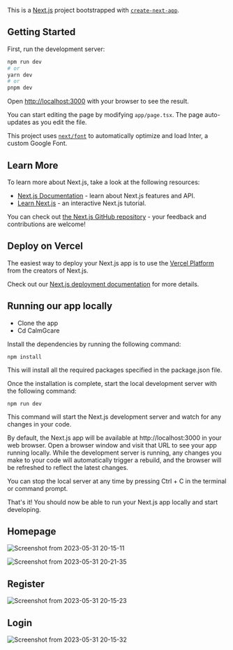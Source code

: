 This is a [Next.js](https://nextjs.org/) project bootstrapped with [`create-next-app`](https://github.com/vercel/next.js/tree/canary/packages/create-next-app).

## Getting Started

First, run the development server:

```bash
npm run dev
# or
yarn dev
# or
pnpm dev
```

Open [http://localhost:3000](http://localhost:3000) with your browser to see the result.

You can start editing the page by modifying `app/page.tsx`. The page auto-updates as you edit the file.

This project uses [`next/font`](https://nextjs.org/docs/basic-features/font-optimization) to automatically optimize and load Inter, a custom Google Font.

## Learn More

To learn more about Next.js, take a look at the following resources:

- [Next.js Documentation](https://nextjs.org/docs) - learn about Next.js features and API.
- [Learn Next.js](https://nextjs.org/learn) - an interactive Next.js tutorial.

You can check out [the Next.js GitHub repository](https://github.com/vercel/next.js/) - your feedback and contributions are welcome!

## Deploy on Vercel

The easiest way to deploy your Next.js app is to use the [Vercel Platform](https://vercel.com/new?utm_medium=default-template&filter=next.js&utm_source=create-next-app&utm_campaign=create-next-app-readme) from the creators of Next.js.

Check out our [Next.js deployment documentation](https://nextjs.org/docs/deployment) for more details.

## Running our app locally
- Clone the app
- Cd CalmGcare

Install the dependencies by running the following command:
```
npm install
```
This will install all the required packages specified in the package.json file.

Once the installation is complete, start the local development server with the following command:

```
npm run dev
```
This command will start the Next.js development server and watch for any changes in your code.

By default, the Next.js app will be available at http://localhost:3000 in your web browser. Open a browser window and visit that URL to see your app running locally.
While the development server is running, any changes you make to your code will automatically trigger a rebuild, and the browser will be refreshed to reflect the latest changes.

You can stop the local server at any time by pressing Ctrl + C in the terminal or command prompt.

That's it! You should now be able to run your Next.js app locally and start developing.
## Homepage
![Screenshot from 2023-05-31 20-15-11](https://github.com/gatwirival/CalmG-Care/assets/61587290/d51ce41c-d69c-44a4-b8bd-7a0b05419229)

![Screenshot from 2023-05-31 20-21-35](https://github.com/gatwirival/CalmG-Care/assets/61587290/7cadcc3b-a434-4d98-b7eb-41b23fcb84bc)

## Register
![Screenshot from 2023-05-31 20-15-23](https://github.com/gatwirival/CalmG-Care/assets/61587290/50eab0a7-b930-4449-a1c5-22648b85a752)
## Login
![Screenshot from 2023-05-31 20-15-32](https://github.com/gatwirival/CalmG-Care/assets/61587290/7433a350-8e6c-40cb-9b3a-e440861ee0db)




